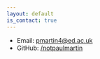 ```yaml
---
layout: default
is_contact: true
---
```


* Email: [pmartin4@ed.ac.uk](mailto:pmartin4@ed.ac.uk)
* GitHub: [/notpaulmartin](https://github.com/notpaulmartin)
